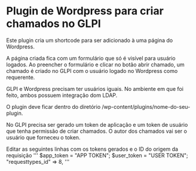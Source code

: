 # Plugin de Wordpress para criar chamados no GLPI

Este plugin cria um shortcode para ser adicionado à uma página do Wordpress.

A página criada fica com um formulário que só é visível para usuário logados. Ao preencher o formulário e clicar no botão abrir chamado, um chamado é criado no GLPI com o usuário logado no Wordpress como requerente.

GLPI e Wordpress precisam ter usuários iguais. No ambiente em que foi feito, ambos possuem integração dom LDAP.

O plugin deve ficar dentro do diretório  /wp-content/plugins/nome-do-seu-plugin.

No GLPI precisa ser gerado um token de aplicação e um token de usuário que tenha permissão de criar chamados. O autor dos chamados vai ser o usuário que forneceu o token.

Editar as seguintes linhas com os tokens gerados e o ID do origem da requisição
'''
$app_token = "APP TOKEN";
$user_token = "USER TOKEN";
"requesttypes_id" => 8,
'''

